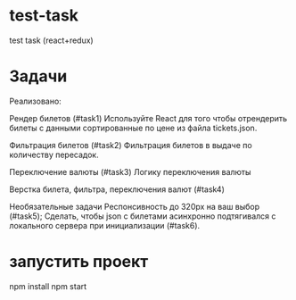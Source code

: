 # test-task
test task (react+redux)

# Задачи

Реализовано:

Рендер билетов (#task1)
Используйте React для того чтобы отрендерить билеты с данными сортированные по цене из файла tickets.json.

Фильтрация билетов (#task2)
Фильтрация билетов в выдаче по количеству пересадок.

Переключение валюты (#task3)
Логику переключения валюты

Верстка билета, фильтра, переключения валют (#task4)

Необязательные задачи
Респонсивность до 320px на ваш выбор (#task5);
Сделать, чтобы json с билетами асинхронно подтягивался с локального сервера при инициализации (#task6).


# запустить проект
npm install
npm start

